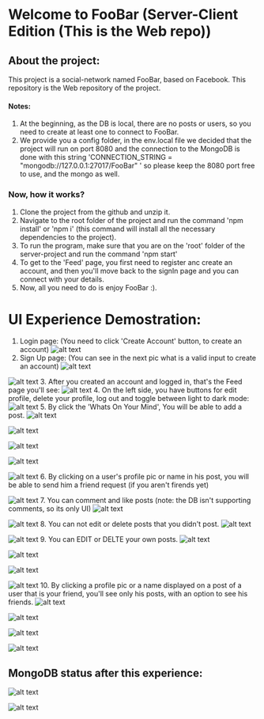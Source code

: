 # Welcome to FooBar (Server-Client Edition (This is the Web repo))

## About the project:
This project is a social-network named FooBar, based on Facebook. This repository is the Web repository of the project.

#### Notes: 
1. At the beginning, as the DB is local, there are no posts or users, so you need to create at least one to connect to FooBar.
2. We provide you a config folder, in the env.local file we decided that the project will run on port 8080 and the connection to the MongoDB is done with this string 'CONNECTION_STRING = "mongodb://127.0.0.1:27017/FooBar"
' so please keep the 8080 port free to use, and the mongo as well.

### Now, how it works?

1. Clone the project from the github and unzip it.
2. Navigate to the root folder of the project and run the command 'npm install' or 'npm i' (this command will install all the necessary dependencies to the project).
3. To run the program, make sure that you are on the 'root' folder of the server-project and run the command 'npm start'
4. To get to the 'Feed' page, you first need to register anc create an account, and then you'll move back to the signIn page and you can connect with your details.
5. Now, all you need to do is enjoy FooBar :).


# UI Experience Demostration:
1. Login page: (You need to click 'Create Account' button, to create an account)
![alt text](<screenshotsUI/Screenshot 2024-03-11 152458.png>)
2. Sign Up page: (You can see in the next pic what is a valid input to create an account)
![alt text](<screenshotsUI/Screenshot 2024-03-11 152526.png>)

![alt text](<screenshotsUI/Screenshot 2024-03-11 152608.png>)
3. After you created an account and logged in, that's the Feed page you'll see:
![alt text](<screenshotsUI/Screenshot 2024-03-11 152813.png>)
4. On the left side, you have buttons for edit profile, delete your profile, log out and toggle between light to dark mode:
![alt text](<screenshotsUI/Screenshot 2024-03-11 152827.png>)
5. By click the 'Whats On Your Mind', You will be able to add a post.
![alt text](<screenshotsUI/Screenshot 2024-03-11 160558.png>) 

![alt text](<screenshotsUI/Screenshot 2024-03-11 160621.png>)

![alt text](<screenshotsUI/Screenshot 2024-03-11 153006.png>)

![alt text](<screenshotsUI/Screenshot 2024-03-11 153101.png>)

![alt text](<screenshotsUI/Screenshot 2024-03-11 153122.png>)
6. By clicking on a user's profile pic or name in his post, you will be able to send him a friend request (if you aren't firends yet)

![alt text](<screenshotsUI/Screenshot 2024-03-11 153135.png>)
7. You can comment and like posts (note: the DB isn't supporting comments, so its only UI)
![alt text](<screenshotsUI/Screenshot 2024-03-11 153237.png>)

![alt text](<screenshotsUI/Screenshot 2024-03-11 153354.png>)
8. You can not edit or delete posts that you didn't post.
![alt text](<screenshotsUI/Screenshot 2024-03-11 153418.png>)

![alt text](<screenshotsUI/Screenshot 2024-03-11 153435.png>)
9. You can EDIT or DELTE your own posts.
![alt text](<screenshotsUI/Screenshot 2024-03-11 153456.png>)

![alt text](<screenshotsUI/Screenshot 2024-03-11 153521.png>)

![alt text](<screenshotsUI/Screenshot 2024-03-11 153623.png>)

![alt text](<screenshotsUI/Screenshot 2024-03-11 153638.png>)
10. By clicking a profile pic or a name displayed on a post of a user that is your friend, you'll see only his posts, with an option to see his friends.
![alt text](<screenshotsUI/Screenshot 2024-03-11 153652.png>)

![alt text](<screenshotsUI/Screenshot 2024-03-11 153705.png>)

![alt text](<screenshotsUI/Screenshot 2024-03-11 153725.png>)

![alt text](<screenshotsUI/Screenshot 2024-03-11 153750.png>)

## MongoDB status after this experience:

![alt text](<screenshotsUI/Screenshot 2024-03-11 154352.png>)

![alt text](<screenshotsUI/Screenshot 2024-03-11 154407.png>)
























